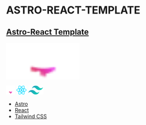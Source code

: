 # ASTRO-REACT-TEMPLATE

## [Astro-React Template](https://astro-react-tmp.pages.dev)

<img src="/src/assets/logos/astro-logo.svg" width="200" height="100">

![Astro Logo](/src/assets/logos/astro-logo.svg "Astro Logo") ![React Logo](/src/assets/logos/react-logo.svg "React Logo") ![Tailwind Logo](/src/assets/logos/tailwind-logo.svg "Tailwind Logo")

- [Astro](https://astro.build "Astro Website")
- [React](https://react.dev/ "React Website")
- [Tailwind CSS](https://tailwindcss.com/ "Tailwind Website")
